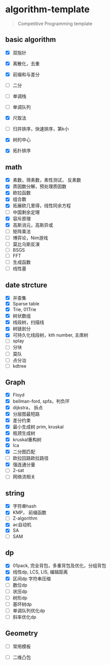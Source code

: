 # algorithm-template


> Competitive Programming template


## basic algorithm

- [x] 双指针
- [x] 离散化，去重
- [x] 前缀和与差分
- [ ] 二分
- [ ] 单调栈
- [ ] 单调队列
- [x] 尺取法
- [ ] 归并排序，快速排序，第k小
- [x] 树的中心
- [x] 拓扑排序


## math

- [x] 素数，筛素数，素性测试， 反素数
- [x] 质因数分解，预处理质因数
- [x] 欧拉函数
- [x] 组合数
- [x] 拓展欧几里得，线性同余方程
- [ ] 中国剩余定理
- [x] 容斥原理
- [x] 高斯消元，高斯异或
- [ ] 矩阵乘法
- [ ] 博弈论，Nim游戏
- [ ] 莫比乌斯反演
- [ ] BSGS
- [ ] FFT
- [ ] 生成函数
- [ ] 线性基

## date strcture
- [x] 并查集
- [x] Sparse table
- [x] Trie, 01Trie
- [x] 树状数组
- [x] 线段树，扫描线
- [x] 树链剖分 
- [x] 可持久化线段树，kth number, 主席树
- [ ] splay
- [ ] 分块
- [ ] 莫队
- [ ] 点分治
- [ ] kdtree

## Graph

- [x] Floyd
- [x] bellman-ford, spfa，判负环
- [x] dijkstra， 拆点
- [x] 分层图最短路
- [x] 差分约束
- [x] 最小生成树 prim, kruskal 
- [x] 瓶颈生成树
- [x] kruskal重构树
- [x] lca
- [x] 二分图匹配
- [ ] 欧拉回路欧拉路径
- [x] 强连通分量
- [ ] 2-sat
- [ ] 网络流相关

## string

- [x] 字符串hash
- [x] KMP， 前缀函数
- [ ] Z-algorithm
- [x] ac自动机
- [x] SA
- [ ] SAM

## dp

- [x] 01pack, 完全背包，多重背包及优化，分组背包
- [x] 线性dp, LCS, LIS, 编辑距离
- [x] 区间dp 字符串压缩
- [ ] 数位dp
- [ ] 状压dp
- [ ] 树形dp
- [ ] 基环树dp
- [ ] 单调队列优化dp
- [ ] 斜率优化dp

## Geometry

- [ ] 常用模板
- [ ] 二维凸包

